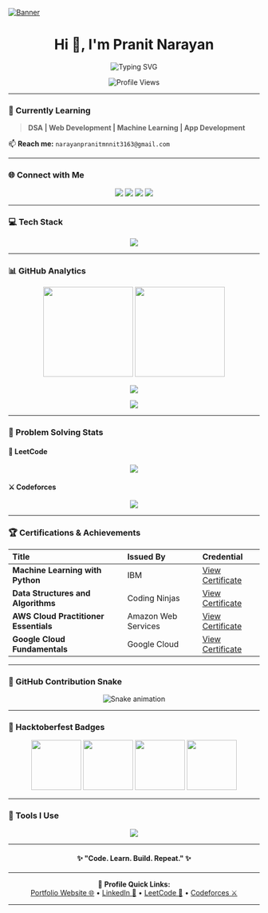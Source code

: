 [![Banner](https://user-images.githubusercontent.com/74038190/225813708-98b745f2-7d22-48cf-9150-083f1b00d6c9.gif)](https://user-images.githubusercontent.com/74038190/225813708-98b745f2-7d22-48cf-9150-083f1b00d6c9.gif)

<h1 align="center">Hi 👋, I'm Pranit Narayan</h1>

<p align="center">
  <img src="https://readme-typing-svg.herokuapp.com?font=Fira+Code&size=25&pause=1000&color=F7D745&center=true&vCenter=true&width=600&lines=Full-Stack+Developer;Problem+Solver;800%2B+DSA+Problems+Solved;AI%2FML+Enthusiast;Agentic+AI+Explorer" alt="Typing SVG" />
</p>

<p align="center">
  <img src="https://komarev.com/ghpvc/?username=pranit27-debug&label=Profile%20Views&color=0e75b6&style=flat" alt="Profile Views" />
</p>

---

### 🌱 Currently Learning
> **DSA | Web Development | Machine Learning | App Development**

📫 **Reach me:** `narayanpranitmnnit3163@gmail.com`

---

### 🌐 Connect with Me
<p align="center">
  <a href="https://leetcode.com/u/pranitnarayan27/" target="_blank"><img src="https://img.shields.io/badge/LeetCode-FE7A16?style=for-the-badge&logo=leetcode&logoColor=white"/></a>
  <a href="https://codeforces.com/profile/pranit27" target="_blank"><img src="https://img.shields.io/badge/Codeforces-445f9d?style=for-the-badge&logo=codeforces&logoColor=white"/></a>
  <a href="https://linkedin.com/in/pranit-narayan" target="_blank"><img src="https://img.shields.io/badge/LinkedIn-0077B5?style=for-the-badge&logo=linkedin&logoColor=white"/></a>
  <a href="mailto:narayanpranitmnnit3163@gmail.com" target="_blank"><img src="https://img.shields.io/badge/Gmail-D14836?style=for-the-badge&logo=gmail&logoColor=white"/></a>
</p>

---

### 💻 Tech Stack
<p align="center">
  <img src="https://skillicons.dev/icons?i=cpp,java,py,js,ts,react,html,css,nodejs,express,mongodb,flask,django,tailwind,docker,git,github,linux,aws,gcp,tensorflow,pytorch,opencv,postman" />
</p>

---

### 📊 GitHub Analytics
<p align="center">
  <img src="https://github-readme-stats.vercel.app/api?username=pranit27-debug&show_icons=true&theme=tokyonight&hide_border=true" height="180"/>
  <img src="https://github-readme-streak-stats.herokuapp.com/?user=pranit27-debug&theme=tokyonight&hide_border=true" height="180"/>
</p>

<p align="center">
  <img src="https://github-profile-summary-cards.vercel.app/api/cards/profile-details?username=pranit27-debug&theme=tokyonight" />
</p>

<p align="center">
  <img src="https://github-readme-activity-graph.vercel.app/graph?username=pranit27-debug&theme=react-dark&hide_border=true&area=true" />
</p>

---

### 🧩 Problem Solving Stats

#### 🧠 LeetCode
<p align="center">
  <img src="https://leetcard.jacoblin.cool/pranitnarayan27?theme=dark&font=Fira%20Code&ext=contest&border=0&radius=10&width=600" />
</p>

#### ⚔️ Codeforces
<p align="center">
  <img src="https://codeforces-readme-stats.vercel.app/api/card?username=Muscleblaze9694&theme=tokyonight&force_username=true" />
</p>

---

### 🏆 Certifications & Achievements

| Title | Issued By | Credential |
|:------|:-----------|:------------|
| **Machine Learning with Python** | IBM | [View Certificate](https://www.coursera.org/account/accomplishments/verify/XXXXXX) |
| **Data Structures and Algorithms** | Coding Ninjas | [View Certificate](https://certificate.codingninjas.com/XXXXXX) |
| **AWS Cloud Practitioner Essentials** | Amazon Web Services | [View Certificate](https://aws.amazon.com/certification/) |
| **Google Cloud Fundamentals** | Google Cloud | [View Certificate](https://www.cloudskillsboost.google/public_profiles) |

---

### 🐍 GitHub Contribution Snake
<p align="center">
  <img src="https://raw.githubusercontent.com/satty0104/satty0104/output/github-contribution-grid-snake-dark.svg?palette=github-dark" alt="Snake animation" />
</p>

---

### 🎉 Hacktoberfest Badges
<p align="center">
  <img src="https://github.com/user-attachments/assets/f6b089cc-0860-407f-b99d-8271ad42aec0" width="100" />
  <img src="https://github.com/user-attachments/assets/6da03b20-50cb-4eb5-a5d8-47e8fa3c4203" width="100" />
  <img src="https://github.com/user-attachments/assets/fce215bd-bccd-4bf1-b799-cdd1b8732da0" width="100" />
  <img src="https://github.com/user-attachments/assets/a74b85d1-bdd2-4c4f-b149-f72bfbd84a4a" width="100" />
</p>

---

### 🧰 Tools I Use
<p align="center">
  <img src="https://skillicons.dev/icons?i=vscode,figma,git,github,postman,notion,replit,vercel,netlify,androidstudio" />
</p>

---

<h4 align="center">✨ "Code. Learn. Build. Repeat." ✨</h4>

---

<div align="center">
  
  🔗 **Profile Quick Links:**  
  [Portfolio Website 🌐](#) • [LinkedIn 💼](https://linkedin.com/in/pranit-narayan) • [LeetCode 🧩](https://leetcode.com/u/pranitnarayan27/) • [Codeforces ⚔️](https://codeforces.com/profile/pranit27)

</div>

---
